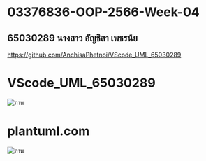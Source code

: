 # 03376836-OOP-2566-Week-04

## 65030289 นางสาว อัญชิสา เพชรน้ย

https://github.com/AnchisaPhetnoi/VScode_UML_65030289

# VScode_UML_65030289

![ภาพ](https://github.com/AnchisaPhetnoi/VScode_UML_65030289/assets/144197034/17fb28d2-082a-439e-942c-ba7e5f2f37a2)

# plantuml.com

![ภาพ](https://github.com/AnchisaPhetnoi/VScode_UML_65030289/assets/144197034/2f450d84-c353-48bc-9e83-60aeedc9abb5)

